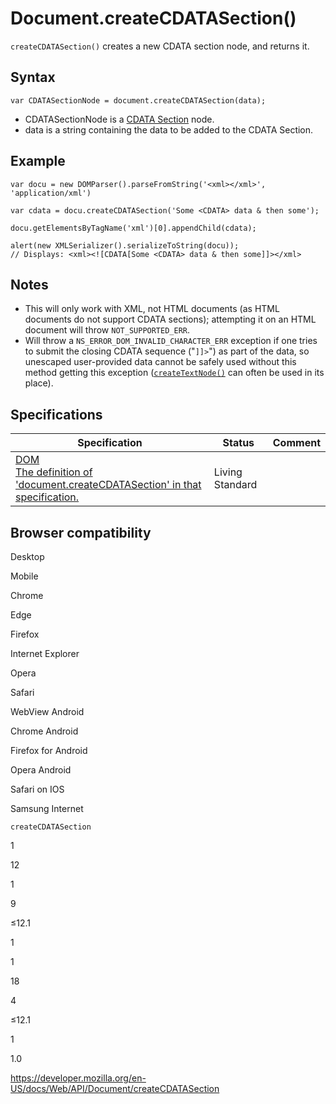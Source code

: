 # Document.createCDATASection()

`createCDATASection()` creates a new CDATA section node, and returns it.

## Syntax

    var CDATASectionNode = document.createCDATASection(data);

- CDATASectionNode is a [CDATA Section](../cdatasection) node.
- data is a string containing the data to be added to the CDATA Section.

## Example

    var docu = new DOMParser().parseFromString('<xml></xml>', 'application/xml')

    var cdata = docu.createCDATASection('Some <CDATA> data & then some');

    docu.getElementsByTagName('xml')[0].appendChild(cdata);

    alert(new XMLSerializer().serializeToString(docu));
    // Displays: <xml><![CDATA[Some <CDATA> data & then some]]></xml>

## Notes

- This will only work with XML, not HTML documents (as HTML documents do not support CDATA sections); attempting it on an HTML document will throw `NOT_SUPPORTED_ERR`.
- Will throw a `NS_ERROR_DOM_INVALID_CHARACTER_ERR` exception if one tries to submit the closing CDATA sequence ("`]]>`") as part of the data, so unescaped user-provided data cannot be safely used without this method getting this exception ([`createTextNode()`](createtextnode) can often be used in its place).

## Specifications

<table><thead><tr class="header"><th>Specification</th><th>Status</th><th>Comment</th></tr></thead><tbody><tr class="odd"><td><a href="https://dom.spec.whatwg.org/#dom-document-createcdatasection">DOM<br />
<span class="small">The definition of 'document.createCDATASection' in that specification.</span></a></td><td><span class="spec-living">Living Standard</span></td><td></td></tr></tbody></table>

## Browser compatibility

Desktop

Mobile

Chrome

Edge

Firefox

Internet Explorer

Opera

Safari

WebView Android

Chrome Android

Firefox for Android

Opera Android

Safari on IOS

Samsung Internet

`createCDATASection`

1

12

1

9

≤12.1

1

1

18

4

≤12.1

1

1.0

<a href="https://developer.mozilla.org/en-US/docs/Web/API/Document/createCDATASection" class="_attribution-link">https://developer.mozilla.org/en-US/docs/Web/API/Document/createCDATASection</a>
